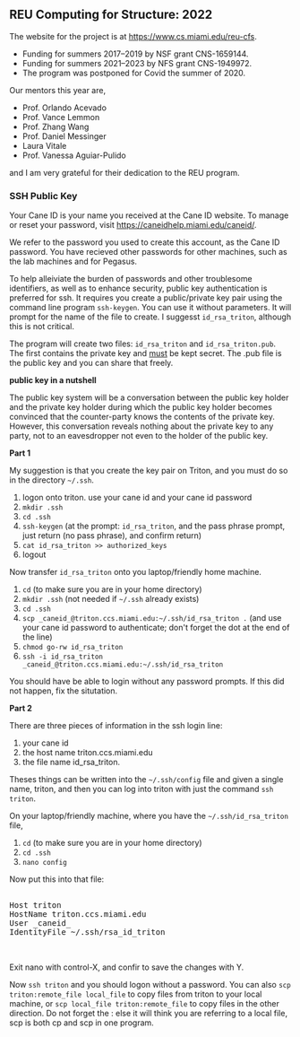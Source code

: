 ## REU Computing for Structure: 2022

The website for the project is at https://www.cs.miami.edu/reu-cfs.

- Funding for summers 2017&ndash;2019 by NSF grant CNS-1659144. 
- Funding for summers 2021&ndash;2023 by NFS grant CNS-1949972.
- The program was postponed for Covid the summer of 2020.

Our mentors this year are, 

- Prof. Orlando Acevado 
- Prof. Vance Lemmon
- Prof. Zhang Wang 
- Prof. Daniel Messinger
- Laura Vitale 
- Prof. Vanessa Aguiar-Pulido 

and I am very grateful for their dedication to the REU program.


### SSH Public Key

Your Cane ID is your name you received at the Cane ID website. To manage or reset your password, visit https://caneidhelp.miami.edu/caneid/.

We refer to the password you used to create this account, as the Cane ID password. You have recieved other passwords for other machines,
such as the lab machines and for Pegasus. 

To help alleiviate the burden of passwords and other troublesome identifiers, as well as to enhance security, public key authentication is preferred
for ssh. It requires you create a public/private key pair using the command line program `ssh-keygen`. You can use it without parameters.
It will prompt for the name of the file to create. I suggesst `id_rsa_triton`, although this is not critical. 

The program will create two files: `id_rsa_triton` and `id_rsa_triton.pub`. The first contains the private key and <u>must</u> be kept secret.
The .pub file is the public key and you can share that freely. 

__public key in a nutshell__

The public key system will be a conversation between the public key holder and 
the private key holder during which the public key holder becomes convinced that the counter-party  knows the contents of the private key. 
However, this conversation reveals nothing about the private key to any party, not to an eavesdropper not even to the holder of the public key.

__Part 1__

My suggestion is that you create the key pair on Triton, and you must do so in the directory `~/.ssh`.

1. logon onto triton. use your cane id and your cane id password
2. `mkdir .ssh`
3. `cd .ssh`
4. `ssh-keygen` (at the prompt: `id_rsa_triton`, and the pass phrase prompt, just return (no pass phrase), and confirm return)
5. `cat id_rsa_triton >> authorized_keys`
6. logout

Now transfer `id_rsa_triton` onto you laptop/friendly home machine.

1. `cd` (to make sure you are in your home directory)
2. `mkdir .ssh` (not needed if `~/.ssh` already exists)
3. `cd .ssh`
4. `scp _caneid_@triton.ccs.miami.edu:~/.ssh/id_rsa_triton .` (and use your cane id password to authenticate; don't forget the dot at the end of the line)
5. `chmod go-rw id_rsa_triton`
6. `ssh -i id_rsa_triton _caneid_@triton.ccs.miami.edu:~/.ssh/id_rsa_triton`

You should have be able to login without any password prompts. If this did not happen, fix the situtation.

__Part 2__

There are three pieces of information in the ssh login line:

1. your cane id
2. the host name triton.ccs.miami.edu
3. the file name id_rsa_triton.

Theses things can be written into the `~/.ssh/config` file and given a single name, triton, and then you can
log into triton with just the command `ssh triton`.

On your laptop/friendly machine, where you have the `~/.ssh/id_rsa_triton` file,

1. `cd` (to make sure you are in your home directory)
2. `cd .ssh`
3. `nano config`

Now put this into that file:

<pre>

Host triton
HostName triton.ccs.miami.edu
User _caneid_
IdentityFile ~/.ssh/rsa_id_triton


</pre>

Exit nano with control-X, and confir to save the changes with Y.

Now `ssh triton` and you should logon without a password. You can also `scp triton:remote_file local_file` to copy
files from triton to your local machine, or `scp local_file triton:remote_file` to copy files in the other direction.
Do not forget the : else it will think you are referring to a local file, scp is both cp and scp in one program.
